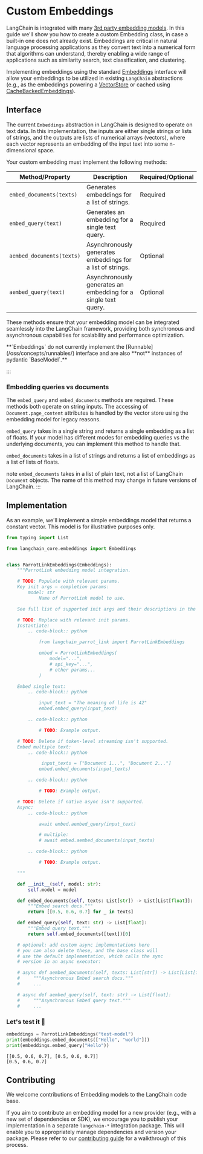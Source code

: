 # Custom Embeddings

LangChain is integrated with many [3rd party embedding models](/oss/integrations/text_embedding/). In this guide we'll show you how to create a custom Embedding class, in case a built-in one does not already exist. Embeddings are critical in natural language processing applications as they convert text into a numerical form that algorithms can understand, thereby enabling a wide range of applications such as similarity search, text classification, and clustering.

Implementing embeddings using the standard [Embeddings](https://python.langchain.com/api_reference/core/embeddings/langchain_core.embeddings.embeddings.Embeddings.html) interface will allow your embeddings to be utilized in existing `LangChain` abstractions (e.g., as the embeddings powering a [VectorStore](https://python.langchain.com/api_reference/core/vectorstores/langchain_core.vectorstores.base.VectorStore.html) or cached using [CacheBackedEmbeddings](/oss/how-to/caching_embeddings/)).

## Interface

The current `Embeddings` abstraction in LangChain is designed to operate on text data. In this implementation, the inputs are either single strings or lists of strings, and the outputs are lists of numerical arrays (vectors), where each vector represents
an embedding of the input text into some n-dimensional space.

Your custom embedding must implement the following methods:

| Method/Property                 | Description                                                                | Required/Optional |
|---------------------------------|----------------------------------------------------------------------------|-------------------|
| `embed_documents(texts)`        | Generates embeddings for a list of strings.                                | Required          |
| `embed_query(text)`             | Generates an embedding for a single text query.                            | Required          |
| `aembed_documents(texts)`       | Asynchronously generates embeddings for a list of strings.                 | Optional          |
| `aembed_query(text)`            | Asynchronously generates an embedding for a single text query.             | Optional          |

These methods ensure that your embedding model can be integrated seamlessly into the LangChain framework, providing both synchronous and asynchronous capabilities for scalability and performance optimization.


<Note>
**`Embeddings` do not currently implement the [Runnable](/oss/concepts/runnables/) interface and are also **not** instances of pydantic `BaseModel`.**

:::

### Embedding queries vs documents

The `embed_query` and `embed_documents` methods are required. These methods both operate
on string inputs. The accessing of `Document.page_content` attributes is handled
by the vector store using the embedding model for legacy reasons.

`embed_query` takes in a single string and returns a single embedding as a list of floats.
If your model has different modes for embedding queries vs the underlying documents, you can
implement this method to handle that. 

`embed_documents` takes in a list of strings and returns a list of embeddings as a list of lists of floats.

</Note>note
`embed_documents` takes in a list of plain text, not a list of LangChain `Document` objects. The name of this method
may change in future versions of LangChain.
:::

## Implementation

As an example, we'll implement a simple embeddings model that returns a constant vector. This model is for illustrative purposes only.


```python
from typing import List

from langchain_core.embeddings import Embeddings


class ParrotLinkEmbeddings(Embeddings):
    """ParrotLink embedding model integration.

    # TODO: Populate with relevant params.
    Key init args — completion params:
        model: str
            Name of ParrotLink model to use.

    See full list of supported init args and their descriptions in the params section.

    # TODO: Replace with relevant init params.
    Instantiate:
        .. code-block:: python

            from langchain_parrot_link import ParrotLinkEmbeddings

            embed = ParrotLinkEmbeddings(
                model="...",
                # api_key="...",
                # other params...
            )

    Embed single text:
        .. code-block:: python

            input_text = "The meaning of life is 42"
            embed.embed_query(input_text)

        .. code-block:: python

            # TODO: Example output.

    # TODO: Delete if token-level streaming isn't supported.
    Embed multiple text:
        .. code-block:: python

             input_texts = ["Document 1...", "Document 2..."]
            embed.embed_documents(input_texts)

        .. code-block:: python

            # TODO: Example output.

    # TODO: Delete if native async isn't supported.
    Async:
        .. code-block:: python

            await embed.aembed_query(input_text)

            # multiple:
            # await embed.aembed_documents(input_texts)

        .. code-block:: python

            # TODO: Example output.

    """

    def __init__(self, model: str):
        self.model = model

    def embed_documents(self, texts: List[str]) -> List[List[float]]:
        """Embed search docs."""
        return [[0.5, 0.6, 0.7] for _ in texts]

    def embed_query(self, text: str) -> List[float]:
        """Embed query text."""
        return self.embed_documents([text])[0]

    # optional: add custom async implementations here
    # you can also delete these, and the base class will
    # use the default implementation, which calls the sync
    # version in an async executor:

    # async def aembed_documents(self, texts: List[str]) -> List[List[float]]:
    #     """Asynchronous Embed search docs."""
    #     ...

    # async def aembed_query(self, text: str) -> List[float]:
    #     """Asynchronous Embed query text."""
    #     ...
```

### Let's test it 🧪


```python
embeddings = ParrotLinkEmbeddings("test-model")
print(embeddings.embed_documents(["Hello", "world"]))
print(embeddings.embed_query("Hello"))
```
```output
[[0.5, 0.6, 0.7], [0.5, 0.6, 0.7]]
[0.5, 0.6, 0.7]
```
## Contributing

We welcome contributions of Embedding models to the LangChain code base.

If you aim to contribute an embedding model for a new provider (e.g., with a new set of dependencies or SDK), we encourage you to publish your implementation in a separate `langchain-*` integration package. This will enable you to appropriately manage dependencies and version your package. Please refer to our [contributing guide](/docs/contributing/how_to/integrations/) for a walkthrough of this process.
